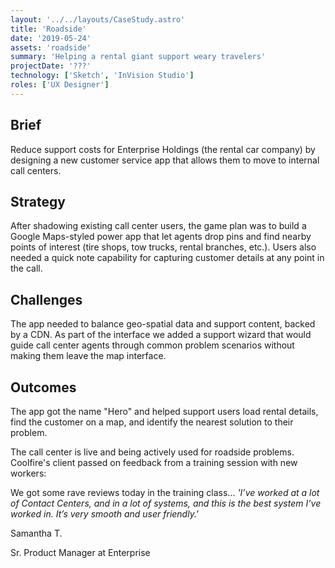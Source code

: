```yaml
---
layout: '../../layouts/CaseStudy.astro'
title: 'Roadside'
date: '2019-05-24'
assets: 'roadside'
summary: 'Helping a rental giant support weary travelers'
projectDate: '???'
technology: ['Sketch', 'InVision Studio']
roles: ['UX Designer']
---
```


## Brief

Reduce support costs for Enterprise Holdings (the rental car company) by designing a new customer service app that allows them to move to internal call centers.

## Strategy

After shadowing existing call center users, the game plan was to build a Google Maps-styled power app that let agents drop pins and find nearby points of interest (tire shops, tow trucks, rental branches, etc.). Users also needed a quick note capability for capturing customer details at any point in the call.

## Challenges

The app needed to balance geo-spatial data and support content, backed by a CDN. As part of the interface we added a support wizard that would guide call center agents through common problem scenarios without making them leave the map interface.

## Outcomes

The app got the name "Hero" and helped support users load rental details, find the customer on a map, and identify the nearest solution to their problem.

The call center is live and being actively used for roadside problems. Coolfire's client passed on feedback from a training session with new workers:

<div class="quote">
  <p>We got some rave reviews today in the training class... <em>'I’ve worked at a lot of Contact Centers, and in a lot of systems, and this is the best system I’ve worked in. It’s very smooth and user friendly.'</em></p>
  <p>Samantha T.</p>
  <p>Sr. Product Manager at Enterprise</p>
</div>
